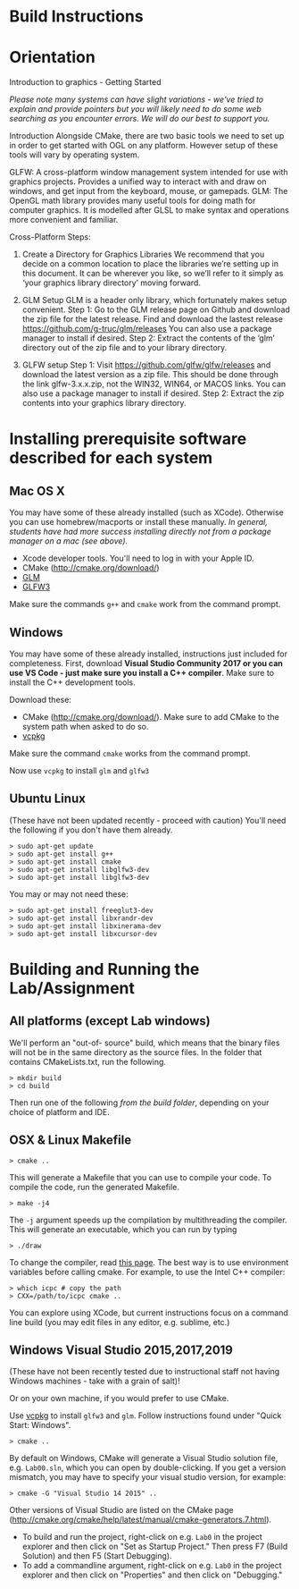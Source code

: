 

Build Instructions
=================

Orientation
===============
Introduction to graphics - Getting Started

*Please note many systems can have slight variations - we've tried to explain and provide pointers but you will likely need to do some web searching as you encounter errors.  We will do our best to support you.*

Introduction
Alongside CMake, there are two basic tools we need to set up in order to get started with OGL on any platform. However setup of these tools will vary by operating system. 

GLFW: A cross-platform window management system intended for use with graphics projects. Provides a unified way to interact with and draw on windows, and get input from the keyboard, mouse, or gamepads. 
GLM: The OpenGL math library provides many useful tools for doing math for computer graphics. It is modelled after GLSL to make syntax and operations more convenient and familiar. 

Cross-Platform Steps:

1. Create a Directory for Graphics Libraries
We recommend that you decide on a common location to place the libraries we’re setting up in this document. It can be wherever you like, so we’ll refer to it simply as ‘your graphics library directory’ moving forward. 

2. GLM Setup
GLM is a header only library, which fortunately makes setup convenient.
Step 1:
Go to the GLM release page on Github and download the zip file for the latest release. Find and download the lastest release
https://github.com/g-truc/glm/releases  You can also use a package manager to install if desired.
Step 2: 
Extract the contents of the ‘glm’ directory out of the zip file and to your library directory. 



3. GLFW setup
Step 1: 
Visit https://github.com/glfw/glfw/releases and download the latest version as a zip file. This should be done through the link glfw-3.x.x.zip, not the WIN32, WIN64, or MACOS links. You can also use a package manager to install if desired.
Step 2: 
Extract the zip contents into your graphics library directory. 





Installing prerequisite software described for each system
=======================================================




Mac OS X
--------

You may have some of these already installed (such as XCode).   Otherwise you can use homebrew/macports or install these manually.  *In general, students have had more success installing directly not from a package manager on a mac (see above).*

- Xcode developer tools. You'll need to log in with your Apple ID.
- CMake (<http://cmake.org/download/>)
- [GLM](http://brewformulas.org/Glm)
- [GLFW3](http://brewformulas.org/glfw)

Make sure the commands `g++` and `cmake` work from the command prompt.


Windows
-------

You may have some of these already installed, instructions just included for completeness.  First, download **Visual Studio Community 2017 or you can use VS Code - just make sure you install a C++ compiler**.
Make sure to install the C++ development tools.

Download these:

- CMake (<http://cmake.org/download/>). Make sure to add CMake to the system
  path when asked to do so.
- [vcpkg](https://github.com/Microsoft/vcpkg)

Make sure the command `cmake` works from the command prompt.

Now use `vcpkg` to install `glm` and `glfw3`


Ubuntu Linux
------------
(These have not been updated recently - proceed with caution)
You'll need the following if you don't have them already.

	> sudo apt-get update
	> sudo apt-get install g++
	> sudo apt-get install cmake
	> sudo apt-get install libglfw3-dev
	> sudo apt-get install libglfw3-dev

You may or may not need these:

	> sudo apt-get install freeglut3-dev
	> sudo apt-get install libxrandr-dev
	> sudo apt-get install libxinerama-dev
	> sudo apt-get install libxcursor-dev

Building and Running the Lab/Assignment
=======================================

All platforms (except Lab windows)
----------------------------------

We'll perform an "out-of- source" build, which means that the binary files
will not be in the same directory as the source files. In the folder that
contains CMakeLists.txt, run the following.

	> mkdir build
	> cd build

Then run one of the following *from the build folder*, depending on your
choice of platform and IDE.


OSX & Linux Makefile
--------------------

	> cmake ..

This will generate a Makefile that you can use to compile your code. To
compile the code, run the generated Makefile.

	> make -j4

The `-j` argument speeds up the compilation by multithreading the compiler.
This will generate an executable, which you can run by typing

	> ./draw 

To change the compiler, read [this
page](http://cmake.org/Wiki/CMake_FAQ#How_do_I_use_a_different_compiler.3F).
The best way is to use environment variables before calling cmake. For
example, to use the Intel C++ compiler:

	> which icpc # copy the path
	> CXX=/path/to/icpc cmake ..


You can explore using XCode, but current instructions focus on a command line build (you may edit files in any editor, e.g. sublime, etc.)


Windows Visual Studio 2015,2017,2019
--------------------------

(These have not been recently tested due to instructional staff not having Windows machines - take with a grain of salt)!

Or on your own machine, if you would prefer to use CMake.

Use [vcpkg](https://github.com/Microsoft/vcpkg) to install `glfw3` and `glm`. Follow instructions found under "Quick Start: Windows".

	> cmake ..

By default on Windows, CMake will generate a Visual Studio solution file, e.g. `Lab00.sln`, which you can open by double-clicking.
If you get a version mismatch, you may have to specify your visual studio version, for example:

	> cmake -G "Visual Studio 14 2015" ..

Other versions of Visual Studio are listed on the CMake page
(<http://cmake.org/cmake/help/latest/manual/cmake-generators.7.html>).

- To build and run the project, right-click on e.g. `Lab0` in the project explorer
  and then click on "Set as Startup Project." Then press F7 (Build Solution)
  and then F5 (Start Debugging).
- To add a commandline argument, right-click on e.g. `Lab0` in
  the project explorer and then click on "Properties" and then click on
  "Debugging."

